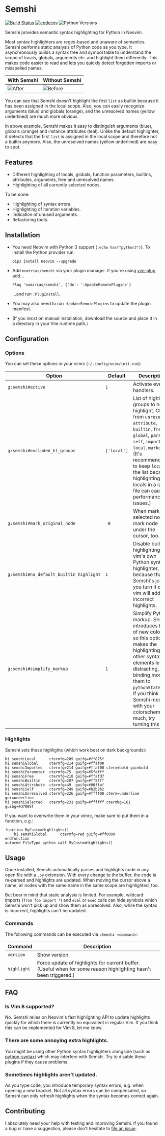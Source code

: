 # Semshi

[![Build Status](https://travis-ci.org/numirias/semshi.svg?branch=master)](https://travis-ci.org/numirias/semshi)
[![codecov](https://codecov.io/gh/numirias/semshi/branch/master/graph/badge.svg)](https://codecov.io/gh/numirias/semshi)
![Python Versions](https://img.shields.io/badge/python-3.5,%203.6-blue.svg)

Semshi provides semantic syntax highlighting for Python in Neovim.

Most syntax highlighters are regex-based and unaware of semantics. Semshi performs static analysis of Python code as you type. It asynchronously builds a syntax tree and symbol table to understand the scope of locals, globals, arguments etc. and highlight them differently. This makes code easier to read and lets you quickly detect forgotten imports or misspelled names.

| With Semshi | Without Semshi |
| --- | --- |
| ![After](https://i.imgur.com/QUnGdU8.png) | ![Before](https://i.imgur.com/eiD1Miz.png) |

You can see that Semshi doesn't highlight the first `list` as builtin because it has been assigned in the local scope. Also, you can easily recognize arguments (blue)  and globals (orange), and the unresolved names (yellow underlined) are much more obvious.

In above example, Semshi makes it easy to distinguish arguments (blue), globals (orange) and instance attributes (teal). Unlike the default highlighter, it detects that the first `list` is assigned in the local scope and therefore not a builtin anymore. Also, the unresolved names (yellow underlined) are easy to spot.

## Features

- Different highlighting of locals, globals, function parameters, builtins, attributes, arguments, free and unresolved names.
- Highlighting of all currently selected nodes.

To be done:

- Highlighting of syntax errors.
- Highlighting of iteration variables.
- Indication of unused arguments.
- Refactoring tools.

## Installation

- You need Neovim with Python 3 support (`:echo has("python3")`). To install the Python provider run:

      pip3 install neovim --upgrade 
    
- Add `numirias/semshi` via your plugin manager. If you're using [vim-plug](https://github.com/junegunn/vim-plug), add... 

      Plug 'numirias/semshi', {'do': ':UpdateRemotePlugins'}
      
  ...and run `:PlugInstall`.

- You may also need to run `:UpdateRemotePlugins` to update the plugin manifest.

- (If you insist on manual installation, download the source and place it in a directory in your Vim runtime path.)


## Configuration

### Options

You can set these options in your vimrc (`~/.config/nvim/init.vim`):

| Option | Default | Description |
| --- | --- | --- |
| `g:semshi#active` | `1` | Activate event handlers. |
| `g:semshi#excluded_hl_groups` | `['local']` | List of highlight groups to not highlight. Chose from `unresolved`, `attribute`, `builtin`, `free`, `global`, `param`, `self`, `imported`, `local`, `marked`. (It's recommended to keep `local` in the list because highlighting all locals in a large file can cause performance issues.) |
| `g:semshi#mark_original_node ` | ` 0` | When marking selected nodes, mark node under the cursor, too. |
| `g:semshi#no_default_builtin_highlight` | `1` | Disable builtin highlighting by vim's own Python syntax highlighter, because that's Semshi's job. If you turn it off, vim will add incorrect highlights. |
| `g:semshi#simplify_markup` | `1` | Simplify Python markup. Semshi introduces lots of new colors, so this option makes the highlighting of other syntax elements less distracting, binding most of them to `pythonStatement`. If you think Semshi messes with your colorscheme too much, try turning this off. |

### Highlights

Semshi sets these highlights (which work best on dark backgrounds):

```VimL
hi semshiLocal      ctermfg=209 guifg=#ff875f
hi semshiGlobal     ctermfg=214 guifg=#ffaf00
hi semshiImported   ctermfg=214 guifg=#ffaf00 cterm=bold gui=bold
hi semshiParameter  ctermfg=75  guifg=#5fafff
hi semshiFree       ctermfg=218 guifg=#ffafd7
hi semshiBuiltin    ctermfg=207 guifg=#ff5fff
hi semshiAttribute  ctermfg=49  guifg=#00ffaf
hi semshiSelf       ctermfg=249 guifg=#b2b2b2
hi semshiUnresolved ctermfg=226 guifg=#ffff00 cterm=underline gui=underline
hi semshiSelected   ctermfg=231 guifg=#ffffff ctermbg=161 guibg=#d7005f
```
If you want to overwrite them in your vimrc, make sure to put them in a function, e.g.:

```VimL
function MyCustomHighlights()
    hi semshiGlobal      ctermfg=red guifg=#ff0000
endfunction
autocmd FileType python call MyCustomHighlights()
```

## Usage

Once installed, Semshi automatically parses and highlights code in any open file with a `.py` extension. With every change to the buffer, the code is re-parsed and highlights are updated. When moving the cursor above a name, all nodes with the same name in the same scope are highlighted, too.

But bear in mind that static analysis is limited. For example, wildcard imports (`from foo import *`) and `eval` or `exec` calls can hide symbols which Semshi won't pick up and show them as unresolved. Also, while the syntax is incorrect, highlights can't be updated.


### Commands

The following commands can be executed via `:Semshi <command>`:

| Command | Description |
| --- | --- |
| `version` | Show version. |
| `highlight` | Force update of highlights for current buffer. (Useful when for some reason highlighting hasn't been triggered.)  |


## FAQ

### Is Vim 8 supported?

No. Semshi relies on Neovim's fast highlighting API to update highlights quickly for which there is currently no equivalent in regular Vim. If you think this can be implemented for Vim 8, let me know.

### There are some annoying extra highlights.

You might be using other Python syntax highlighters alongside (such as [python-syntax](https://github.com/vim-python/python-syntax)) which may interfere with Semshi. Try to disable these plugins if they cause problems.

### Sometimes highlights aren't updated.

As you type code, you introduce temporary syntax errors, e.g. when opening a new bracket. Not all syntax errors can be compensated, so Semshi can only refresh highlights when the syntax becomes correct again.

## Contributing

I absolutely need your help with testing and improving Semshi. If you found a bug or have a suggestion, please don't hesitate to [file an issue](https://github.com/numirias/semshi/issues/new).
